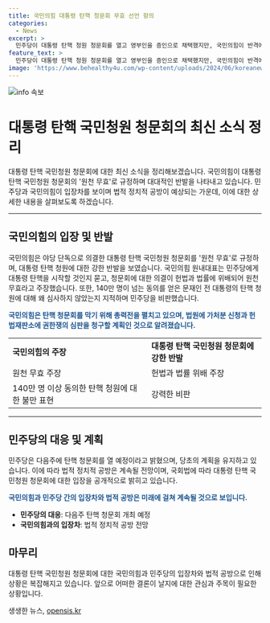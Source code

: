 ```yaml
---
title: 국민의힘 대통령 탄핵 청문회 무효 선언 항의
categories:
  - News
excerpt: >
  민주당이 대통령 탄핵 청원 청문회를 열고 영부인을 증인으로 채택했지만, 국민의힘이 반격에 나서 원천 무효라고 주장했습니다. 국민의힘은 대통령 탄핵 국민청원 청문회를 거세게 반발하고, 총력전에 돌입하며 법원과 헌재에 소송을 제기할 계획입니다. 이에 민주당은 법적, 정치적 공방이 예상된다는 입장입니다.
feature_text: >
  민주당이 대통령 탄핵 청원 청문회를 열고 영부인을 증인으로 채택했지만, 국민의힘이 반격에 나서 원천 무효라고 주장했습니다. 국민의힘은 대통령 탄핵 국민청원 청문회를 거세게 반발하고, 총력전에 돌입하며 법원과 헌재에 소송을 제기할 계획입니다. 이에 민주당은 법적, 정치적 공방이 예상된다는 입장입니다.
image: 'https://www.behealthy4u.com/wp-content/uploads/2024/06/koreanews.jpg'
---
```


<p><img src="https://www.behealthy4u.com/wp-content/uploads/2024/06/koreanews.jpg" alt="info 속보" /></p>

<h1>대통령 탄핵 국민청원 청문회의 최신 소식 정리</h1>

<p data-ke-size="size16">대통령 탄핵 국민청원 청문회에 대한 최신 소식을 정리해보겠습니다. 국민의힘이 대통령 탄핵 국민청원 청문회의 '원천 무효'로 규정하며 대대적인 반발을 나타내고 있습니다. 민주당과 국민의힘이 입장차를 보이며 법적 정치적 공방이 예상되는 가운데, 이에 대한 상세한 내용을 살펴보도록 하겠습니다.</p>

<hr>

<h2 data-ke-size="size26">국민의힘의 입장 및 반발</h2>

<p data-ke-size="size16">국민의힘은 야당 단독으로 의결한 대통령 탄핵 국민청원 청문회를 '원천 무효'로 규정하며, 대통령 탄핵 청원에 대한 강한 반발을 보였습니다. 국민의힘 원내대표는 민주당에게 대통령 탄핵을 시작할 것인지 묻고, 청문회에 대한 의결이 헌법과 법률에 위배되어 원천 무효라고 주장했습니다. 또한, 140만 명이 넘는 동의를 얻은 문재인 전 대통령의 탄핵 청원에 대해 왜 심사하지 않았는지 지적하며 민주당을 비판했습니다.</p>

<p data-ke-size="size16"><b><span style="color: #1a5490;">국민의힘은 탄핵 청문회를 막기 위해 총력전을 펼치고 있으며, 법원에 가처분 신청과 헌법재판소에 권한쟁의 심판을 청구할 계획인 것으로 알려졌습니다.</span></b></p>

<table>
    <tr>
        <td style="text-align: left; height: 17px;"><b>국민의힘의 주장</b></td>
        <td style="text-align: left; height: 17px;"><b>대통령 탄핵 국민청원 청문회에 강한 반발</b></td>
    </tr>
    <tr>
        <td style="text-align: left; height: 17px;">원천 무효 주장</td>
        <td style="text-align: left; height: 17px;">헌법과 법률 위배 주장</td>
    </tr>
    <tr>
        <td style="text-align: left; height: 17px;">140만 명 이상 동의한 탄핵 청원에 대한 불만 표현</td>
        <td style="text-align: left; height: 17px;">강력한 비판</td>
    </tr>
</table>

<hr>

<h2 data-ke-size="size26">민주당의 대응 및 계획</h2>

<p data-ke-size="size16">민주당은 다음주에 탄핵 청문회를 열 예정이라고 밝혔으며, 당초의 계획을 유지하고 있습니다. 이에 따라 법적 정치적 공방은 계속될 전망이며, 국회법에 따라 대통령 탄핵 국민청원 청문회에 대한 입장을 공개적으로 밝히고 있습니다.</p>

<p data-ke-size="size16"><b><span style="color: #1a5490;">국민의힘과 민주당 간의 입장차와 법적 공방은 미래에 걸쳐 계속될 것으로 보입니다.</span></b></p>

<ul>
    <li><b>민주당의 대응</b>: 다음주 탄핵 청문회 개최 예정</li>
    <li><b>국민의힘과의 입장차</b>: 법적 정치적 공방 전망</li>
</ul>

<h2 data-ke-size="size26">마무리</h2>

<p data-ke-size="size16">대통령 탄핵 국민청원 청문회에 대한 국민의힘과 민주당의 입장차와 법적 공방으로 인해 상황은 복잡해지고 있습니다. 앞으로 어떠한 결론이 날지에 대한 관심과 주목이 필요한 상황입니다.</p>
생생한 뉴스, <a href="https://opensis.kr" rel="dofollow">opensis.kr</a>


